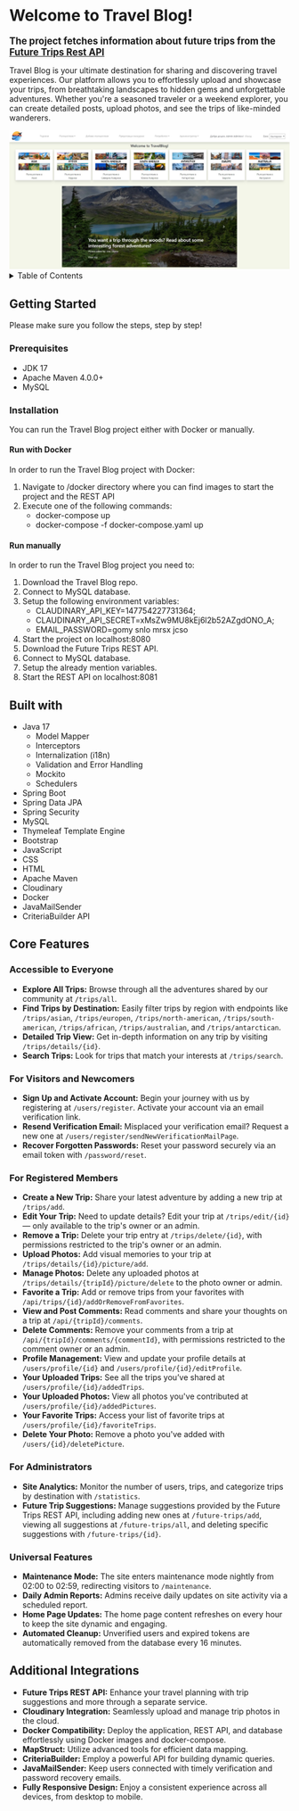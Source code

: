 # Welcome to Travel Blog!

**<span style="font-size: larger;">The project fetches information about future trips from the [Future Trips Rest API](https://github.com/vanesazdravkova/Future-Trips)</span>**

Travel Blog is your ultimate destination for sharing and discovering travel experiences. Our platform allows you to effortlessly upload and showcase your trips, from breathtaking landscapes to hidden gems and unforgettable adventures. Whether you're a seasoned traveler or a weekend explorer, you can create detailed posts, upload photos, and see the trips of like-minded wanderers.

<img src="src/main/resources/static/images/home-page.jpg" alt="Home Page"/>

<details>
  <summary>Table of Contents</summary>
  <ol>
    <li>
      <a href="#getting-started">Getting Started</a>
      <ul>
        <li><a href="#perequisites">Prerequisites</a></li>
        <li><a href="#installation">Installation</a></li>
        <ul>
            <li><a href="#run-with-docker">Run with Docker</a></li>
            <li><a href="#run-manually">Run manually</a></li>
        </ul>
      </ul>
    </li>
    <li>
      <a href="#built-with">Built with</a>
    </li>
    <li>
      <a href="#core-features">Core Features</a>
      <ul>
         <li><a href="#accessible-to-everyone">Accessible to Everyone</a></li>
         <li><a href="#visitors-and-newcomers">For Visitors and Newcomers</a></li>
         <li><a href="#registered-members">For Registered Members</a></li>
         <li><a href="#administrators">For Administrators</a></li>
         <li><a href="#universal-features">Universal Features</a></li>
      </ul>
    </li>
    <li><a href="#additional-integrations">Additional Integrations</a></li>
  </ol>
</details>

## Getting Started

Please make sure you follow the steps, step by step!

### Prerequisites

* JDK 17
* Apache Maven 4.0.0+
* MySQL

### Installation

You can run the Travel Blog project either with Docker or manually.

#### Run with Docker
In order to run the Travel Blog project with Docker:
1. Navigate to /docker directory where you can find images to start the project and the REST API
2. Execute one of the following commands:
   - docker-compose up
   - docker-compose -f docker-compose.yaml up

#### Run manually
In order to run the Travel Blog project you need to:
1. Download the Travel Blog repo.
2. Connect to MySQL database.
3. Setup the following environment variables:
   - CLAUDINARY_API_KEY=147754227731364; 
   - CLAUDINARY_API_SECRET=xMsZw9MU8kEj6l2b52AZgdONO_A; 
   - EMAIL_PASSWORD=gomy snlo mrsx jcso
4. Start the project on localhost:8080
5. Download the Future Trips REST API.
6. Connect to MySQL database.
7. Setup the already mention variables.
8. Start the REST API on localhost:8081

## Built with
* Java 17
  - Model Mapper
  - Interceptors
  - Internalization (i18n)
  - Validation and Error Handling
  - Mockito
  - Schedulers
* Spring Boot
* Spring Data JPA
* Spring Security
* MySQL
* Thymeleaf Template Engine
* Bootstrap
* JavaScript
* CSS
* HTML
* Apache Maven
* Cloudinary
* Docker
* JavaMailSender
* CriteriaBuilder API

## Core Features

### Accessible to Everyone
- **Explore All Trips:** Browse through all the adventures shared by our community at `/trips/all`.
- **Find Trips by Destination:** Easily filter trips by region with endpoints like `/trips/asian`, `/trips/europen`, `/trips/north-american`, `/trips/south-american`, `/trips/african`, `/trips/australian`, and `/trips/antarctican`.
- **Detailed Trip View:** Get in-depth information on any trip by visiting `/trips/details/{id}`.
- **Search Trips:** Look for trips that match your interests at `/trips/search`.

### For Visitors and Newcomers
- **Sign Up and Activate Account:** Begin your journey with us by registering at `/users/register`. Activate your account via an email verification link.
- **Resend Verification Email:** Misplaced your verification email? Request a new one at `/users/register/sendNewVerificationMailPage`.
- **Recover Forgotten Passwords:** Reset your password securely via an email token with `/password/reset`.

### For Registered Members
- **Create a New Trip:** Share your latest adventure by adding a new trip at `/trips/add`.
- **Edit Your Trip:** Need to update details? Edit your trip at `/trips/edit/{id}` — only available to the trip's owner or an admin.
- **Remove a Trip:** Delete your trip entry at `/trips/delete/{id}`, with permissions restricted to the trip's owner or an admin.
- **Upload Photos:** Add visual memories to your trip at `/trips/details/{id}/picture/add`.
- **Manage Photos:** Delete any uploaded photos at `/trips/details/{tripId}/picture/delete` to the photo owner or admin.
- **Favorite a Trip:** Add or remove trips from your favorites with `/api/trips/{id}/addOrRemoveFromFavorites`.
- **View and Post Comments:** Read comments and share your thoughts on a trip at `/api/{tripId}/comments`.
- **Delete Comments:** Remove your comments from a trip at `/api/{tripId}/comments/{commentId}`, with permissions restricted to the comment owner or an admin.
- **Profile Management:** View and update your profile details at `/users/profile/{id}` and `/users/profile/{id}/editProfile`.
- **Your Uploaded Trips:** See all the trips you’ve shared at `/users/profile/{id}/addedTrips`.
- **Your Uploaded Photos:** View all photos you've contributed at `/users/profile/{id}/addedPictures`.
- **Your Favorite Trips:** Access your list of favorite trips at `/users/profile/{id}/favoriteTrips`.
- **Delete Your Photo:** Remove a photo you've added with `/users/{id}/deletePicture`.

### For Administrators
- **Site Analytics:** Monitor the number of users, trips, and categorize trips by destination with `/statistics`.
- **Future Trip Suggestions:** Manage suggestions provided by the Future Trips REST API, including adding new ones at `/future-trips/add`, viewing all suggestions at `/future-trips/all`, and deleting specific suggestions with `/future-trips/{id}`.

### Universal Features
- **Maintenance Mode:** The site enters maintenance mode nightly from 02:00 to 02:59, redirecting visitors to `/maintenance`.
- **Daily Admin Reports:** Admins receive daily updates on site activity via a scheduled report.
- **Home Page Updates:** The home page content refreshes on every hour to keep the site dynamic and engaging.
- **Automated Cleanup:** Unverified users and expired tokens are automatically removed from the database every 16 minutes.

## Additional Integrations
- **Future Trips REST API:** Enhance your travel planning with trip suggestions and more through a separate service.
- **Cloudinary Integration:** Seamlessly upload and manage trip photos in the cloud.
- **Docker Compatibility:** Deploy the application, REST API, and database effortlessly using Docker images and docker-compose.
- **MapStruct:** Utilize advanced tools for efficient data mapping.
- **CriteriaBuilder:** Employ a powerful API for building dynamic queries.
- **JavaMailSender:** Keep users connected with timely verification and password recovery emails.
- **Fully Responsive Design:** Enjoy a consistent experience across all devices, from desktop to mobile.